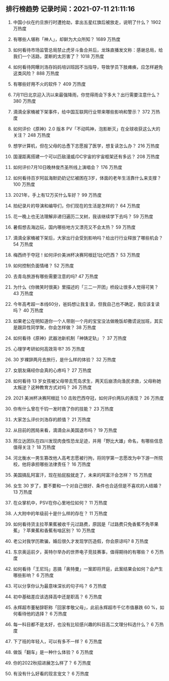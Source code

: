 
## 排行榜趋势 记录时间：2021-07-11 21:11:16
  
  1. 中国小伙在约旦旅行时遭抢劫，拿出五星红旗后被放走，说明了什么？ 1902 万热度
    
  2. 有哪些人堪称「神人」，却鲜为大众所知？ 1689 万热度
    
  3. 如何看待市场监管总局禁止虎牙斗鱼合并后，龙珠直播发文称：感谢总局，给我们一个活路，垄断的太厉害了？ 1018 万热度
    
  4. 如何看待网曝刘浩存妈妈培训班因不当指导，导致学员下肢瘫痪，应怎样避免这类风险？ 888 万热度
    
  5. 有哪些好用不火的软件？ 409 万热度
    
  6. 7月11日北京迎入汛以来最强降雨，你觉得雨会下多大？出行需要注意什么？ 380 万热度
    
  7. 滴滴全家桶被下架事件，给中国互联网行业带来哪些影响和警示？ 372 万热度
    
  8. 如何评价《原神》2.0 版本 PV「不动鸣神，泡影断灭」在全球收获这么大的关注？ 248 万热度
    
  9. 想学计算机，但在父母的怂恿下志愿报了医学，想复读怎么办？ 216 万热度
    
  10. 国漫距离搭建一个可以匹敌漫威/DC宇宙的宇宙框架还有多远？ 208 万热度
    
  11. 如何评价7月10日晚林俊杰圣所线上演唱会？ 176 万热度
    
  12. 如何看待百岁阿兹海默奶奶记忆被困在3岁，体面的老年生活靠什么来支撑？ 100 万热度
    
  13. 2021年，手上有12万买什么车好？ 99 万热度
    
  14. 拍纪录片的导演和编导们，你们现在的生活是怎样的？ 64 万热度
    
  15. 花一晚上也无法理解非递归遍历二叉树，我该继续学下去吗？ 59 万热度
    
  16. 暑假想去海边玩，国内哪些地方又漂亮又不会太热？ 59 万热度
    
  17. 滴滴全家桶被下架后，大家出行会受到影响吗？给出行行业释放了哪些机会？ 54 万热度
    
  18. 梅西终于夺冠！如何评价美洲杯决赛阿根廷1比0巴西？ 53 万热度
    
  19. 如何控制负面情绪？ 52 万热度
    
  20. 去青岛旅游有哪些需要注意的吗? 47 万热度
    
  21. 为什么《你微笑时很美》里描述的「三二一开团」桥段让很多人觉得可笑？ 43 万热度
    
  22. 今年高考超一本线60分，爸妈想让我复读，但我自己也不确定，我应该复读吗？ 40 万热度
    
  23. 如果老公在明知道你一个人带刚一个月的宝宝没法做晚饭却撒谎说加班，其实是跟异性同学聚，你会怎样做？ 38 万热度
    
  24. 如何看待《原神》武器池新机制「神铸定轨」？ 37 万热度
    
  25. 心理学考研如何高效背书? 35 万热度
    
  26. 30 岁裸辞两月去旅行，是什么样的体验？ 32 万热度
    
  27. 女朋友痛经你会真的心疼吗？ 27 万热度
    
  28. 如何看待 13 岁女孩被父母带去荒岛求生，两天后崩溃向渔民求救，父母称她太叛逆？这种教育方式对吗？ 26 万热度
    
  29. 2021 美洲杯决赛阿根廷 1:0 击败巴西夺冠，如何评价两队的表现？ 26 万热度
    
  30. 你有什么曾在千钧一发时救了你的技能？ 23 万热度
    
  31. 大家怎么评价刘浩存的颜值？ 21 万热度
    
  32. 从目前的困局来看，滴滴会从美国退市吗？ 19 万热度
    
  33. 邢立达团队在四川发现肉食性恐龙足迹，并用「野比大雄」命名，有哪些信息值得关注？ 18 万热度
    
  34. 河北衡水一男生篡改他人高考志愿被行拘，将同学第一志愿改为中下游一所院校，他将承担哪些法律责任？ 16 万热度
    
  35. 美国搞乱阿富汗，现在拍屁股就走了，未来的阿富汗会怎样？ 15 万热度
    
  36. 女生 30 岁了，要不要和一个对自己很好、条件也合适但是不喜欢的人结婚？ 13 万热度
    
  37. 在众掌机中，PSV在你心里地位如何？ 11 万热度
    
  38. 人大附中的年级前十是什么样的存在？ 11 万热度
    
  39. 如何看待货主拉苹果蕉被收千元过路费，原因是「过路费只免香蕉不免苹果蕉」？苹果蕉和香蕉有啥区别？ 10 万热度
    
  40. 老公对我学历欺骗，婚后很久才发现学历造假，你会原谅吗? 8 万热度
    
  41. 东京奥运前夕，英特尔举办的世界电子竞技赛事，值得期待的有哪些？ 6 万热度
    
  42. 如何看待「王尼玛」恶搞「奥特曼」一案即将开庭，此案结果会如何？会产生哪些影响？ 6 万热度
    
  43. 可以分享你认为最意味深长的句子吗？ 6 万热度
    
  44. 初中基础差应该选择高中还是职高？ 6 万热度
    
  45. 永辉超市董秘辞职称「回家孝敬父母」，此前永辉超市千亿市值暴跌 60 %，如何看待他的选择？ 6 万热度
    
  46. 每一科目都不是太好，也没有比较感兴趣的科目高二文理分科选什么？ 6 万热度
    
  47. 下了班的年轻人，可以有多不一样？ 6 万热度
    
  48. 做饭「翻车」是一种什么体验？ 6 万热度
    
  49. 你的2022秋招进展怎么样了？ 6 万热度
    
  50. 有没有什么好看的现言宠文？ 6 万热度
    